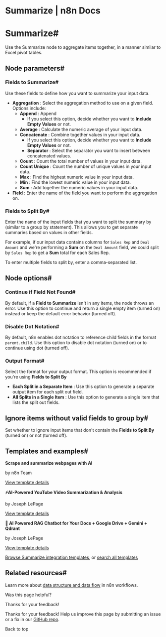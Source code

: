 # Summarize | n8n Docs

[ ](https://github.com/n8n-io/n8n-docs/edit/main/docs/integrations/builtin/core-nodes/n8n-nodes-base.summarize.md "Edit this page")

# Summarize#

Use the Summarize node to aggregate items together, in a manner similar to Excel pivot tables.

## Node parameters#

### Fields to Summarize#

Use these fields to define how you want to summarize your input data.

  * **Aggregation** : Select the aggregation method to use on a given field. Options include:
    * **Append** : Append 
      * If you select this option, decide whether you want to **Include Empty Values** or not.
    * **Average** : Calculate the numeric average of your input data.
    * **Concatenate** : Combine together values in your input data.
      * If you select this option, decide whether you want to **Include Empty Values** or not.
      * **Separator** : Select the separator you want to insert between concatenated values.
    * **Count** : Count the total number of values in your input data.
    * **Count Unique** : Count the number of unique values in your input data.
    * **Max** : Find the highest numeric value in your input data.
    * **Min** : Find the lowest numeric value in your input data.
    * **Sum** : Add together the numeric values in your input data.
  * **Field** : Enter the name of the field you want to perform the aggregation on.

### Fields to Split By#

Enter the name of the input fields that you want to split the summary by (similar to a group by statement). This allows you to get separate summaries based on values in other fields.

For example, if our input data contains columns for `Sales Rep` and `Deal Amount` and we're performing a **Sum** on the `Deal Amount` field, we could split by `Sales Rep` to get a **Sum** total for each Sales Rep.

To enter multiple fields to split by, enter a comma-separated list.

## Node options#

### Continue if Field Not Found#

By default, if a **Field to Summarize** isn't in any items, the node throws an error. Use this option to continue and return a single empty item (turned on) instead or keep the default error behavior (turned off).

### Disable Dot Notation#

By default, n8n enables dot notation to reference child fields in the format `parent.child`. Use this option to disable dot notation (turned on) or to continue using dot (turned off).

### Output Format#

Select the format for your output format. This option is recommended if you're using **Fields to Split By**

  * **Each Split in a Separate Item** : Use this option to generate a separate output item for each split out field.
  * **All Splits in a Single Item** : Use this option to generate a single item that lists the split out fields.

## Ignore items without valid fields to group by#

Set whether to ignore input items that don't contain the **Fields to Split By** (turned on) or not (turned off).

## Templates and examples#

**Scrape and summarize webpages with AI**

by n8n Team

[View template details](https://n8n.io/workflows/1951-scrape-and-summarize-webpages-with-ai/)

**⚡AI-Powered YouTube Video Summarization & Analysis**

by Joseph LePage

[View template details](https://n8n.io/workflows/2679-ai-powered-youtube-video-summarization-and-analysis/)

**🤖 AI Powered RAG Chatbot for Your Docs + Google Drive + Gemini + Qdrant**

by Joseph LePage

[View template details](https://n8n.io/workflows/2982-ai-powered-rag-chatbot-for-your-docs-google-drive-gemini-qdrant/)

[Browse Summarize integration templates](https://n8n.io/integrations/summarize/), or [search all templates](https://n8n.io/workflows/)

## Related resources#

Learn more about [data structure and data flow](../../../../data/) in n8n workflows.

Was this page helpful? 

Thanks for your feedback! 

Thanks for your feedback! Help us improve this page by submitting an issue or a fix in our [GitHub repo](https://github.com/n8n-io/n8n-docs). 

Back to top